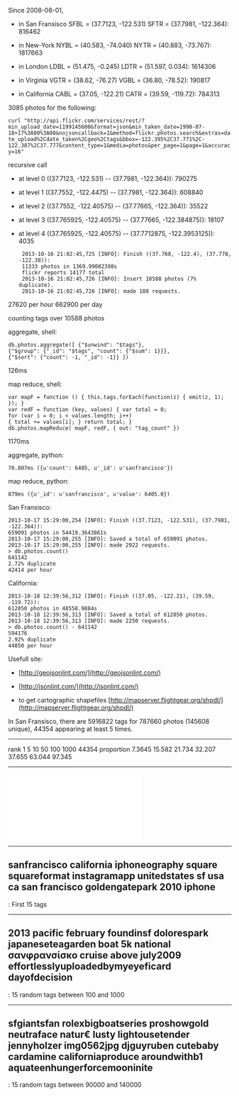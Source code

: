 Since 2008-08-01,

-  in San Fransisco SFBL = (37.7123, -122.531) SFTR = (37.7981, -122.364): 816462

-  in New-York NYBL = (40.583, -74.040) NYTR = (40.883, -73.767): 1817663

-  in London LDBL = (51.475, -0.245) LDTR = (51.597, 0.034): 1614306

-  in Virginia VGTR = (38.62, -76.27) VGBL = (36.80, -78.52): 190817

-  in California CABL = (37.05, -122.21) CATR = (39.59, -119.72): 784313

3085 photos for the following:

```curl "http://api.flickr.com/services/rest/?min_upload_date=1199145600&format=json&min_taken_date=1990-07-18+17%3A00%3A00&nojsoncallback=1&method=flickr.photos.search&extras=date_upload%2Cdate_taken%2Cgeo%2Ctags&bbox=-122.395%2C37.771%2C-122.387%2C37.777&content_type=1&media=photos&per_page=1&page=1&accuracy=16"```

recursive call

-  at level 0 ((37.7123, -122.531) -- (37.7981, -122.364)): 790275

-  at level 1 ((37.7552, -122.4475) -- (37.7981, -122.364)): 608840

-  at level 2 ((37.7552, -122.40575) -- (37.77665, -122.364)): 35522

-  at level 3 ((37.765925, -122.40575) -- (37.77665, -122.384875)): 18107

-  at level 4 ((37.765925, -122.40575) -- (37.7712875, -122.3953125)): 4035


        2013-10-16 21:02:45,725 [INFO]: Finish ((37.768, -122.4), (37.778, -122.38)):
        11333 photos in 1369.99082398s
        flickr reports 14177 total
        2013-10-16 21:02:45,726 [INFO]: Insert 10588 photos (7% duplicate).
        2013-10-16 21:02:45,726 [INFO]: made 188 requests.

27620 per hour
662900 per day

counting tags over 10588 photos

aggregate, shell:

    db.photos.aggregate([ {"$unwind": "$tags"},
    {"$group": {"_id": "$tags", "count": {"$sum": 1}}},
    {"$sort": {"count": -1, "_id": -1}} ])
126ms

map reduce, shell:

    var mapF = function () { this.tags.forEach(function(z) { emit(z, 1); }); }
    var redF = function (key, values) { var total = 0;
    for (var i = 0; i < values.length; i++)
    { total += values[i]; } return total; }
    db.photos.mapReduce( mapF, redF, { out: "tag_count" })
1170ms

aggregate, python:

	70.807ms ({u'count': 6405, u'_id': u'sanfrancisco'})
map reduce, python:

	879ms ({u'_id': u'sanfrancisco', u'value': 6405.0})

San Fransisco:

	2013-10-17 15:29:00,254 [INFO]: Finish ((37.7123, -122.531), (37.7981, -122.364)):
	659091 photos in 54419.3643861s
	2013-10-17 15:29:00,255 [INFO]: Saved a total of 659091 photos.
	2013-10-17 15:29:00,255 [INFO]: made 2922 requests.
	> db.photos.count()
	641142
	2.72% duplicate
	42414 per hour

California:

	2013-10-18 12:39:56,312 [INFO]: Finish ((37.05, -122.21), (39.59, -119.72)):
	612050 photos in 48558.9884s
	2013-10-18 12:39:56,313 [INFO]: Saved a total of 612050 photos.
	2013-10-18 12:39:56,313 [INFO]: made 2250 requests.
	> db.photos.count() - 641142
	594176
	2.92% duplicate
	44050 per hour

Usefull site:

-  [http://geojsonlint.com/](http://geojsonlint.com/)

-  [http://jsonlint.com/](http://jsonlint.com/)

-  to get cartographic shapefiles [http://mapserver.flightgear.org/shpdl/](http://mapserver.flightgear.org/shpdl/)

In San Fransisco, there are 5916822 tags for 787660 photos (145608 unique),
44354 appearing at least 5 times.

-----------   --------    ------   --------  --------  --------  --------  --------
rank            1            5        10         50      100        1000    44354
proportion     7.3645     15.582    21.734    32.207    37.655    63.044    97.345
-----------   --------    ------   --------  --------  --------  --------  --------

![Tags distribution](tags_sf.pdf)


--------------------
sanfrancisco
california
iphoneography
square
squareformat
instagramapp
unitedstates
sf
usa
ca
san
francisco
goldengatepark
2010
iphone
--------------------

: First 15 tags

----------------------------------------
2013
pacific
february
foundinsf
dolorespark
japaneseteagarden
boat
5k
national
σανφρανσίσκο
cruise
above
july2009
effortlesslyuploadedbymyeyeficard
dayofdecision
----------------------------------------

: 15 random tags between 100 and 1000

----------------------------------------
sfgiantsfan
rolexbigboatseries
proshowgold
neutraface
natur€
lusty
lightousetender
jennyholzer
img0562jpg
djguyruben
cutebaby
cardamine
californiaproduce
aroundwithb1
aquateenhungerforcemooninite
----------------------------------------

: 15 random tags between 90000 and 140000
